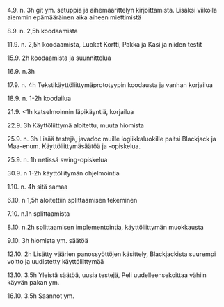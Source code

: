4.9. n. 3h git ym. setuppia ja aihemäärittelyn kirjoittamista. Lisäksi viikolla aiemmin epämääräinen aika aiheen miettimistä

8.9. n. 2,5h koodaamista

11.9. n. 2,5h koodaamista, Luokat Kortti, Pakka ja Kasi ja niiden testit

15.9. 2h koodaamista ja suunnittelua

16.9. n.3h

17.9. n. 4h Tekstikäyttöliittymäprototyypin koodausta ja vanhan korjailua

18.9. n. 1-2h koodailua

21.9. <1h katselmoinnin läpikäyntiä, korjailua

22.9. 3h Käyttöliittymä aloitettu, muuta hiomista

25.9. n. 3h Lisää testejä, javadoc muille logiikkaluokille paitsi Blackjack ja Maa-enum. Käyttöliittymäsäätöä ja -opiskelua.

25.9. n. 1h netissä swing-opiskelua

30.9. n 1-2h käyttöliitymän ohjelmointia

1.10. n. 4h sitä samaa

6.10. n 1,5h aloitettiin splittaamisen tekeminen

7.10. n.1h splittaamista

8.10. n.2h splittaamisen implementointia, käyttöliittymän muokkausta

9.10. 3h hiomista ym. säätöä

12.10. 2h Lisätty väärien panossyöttöjen käsittely, Blackjackista suurempi voitto ja uudistetty käyttöliittymää

13.10. 3.5h Yleistä säätöä, uusia testejä, Peli uudelleensekoittaa vähiin käyvän pakan ym.

16.10. 3.5h Saannot ym.
